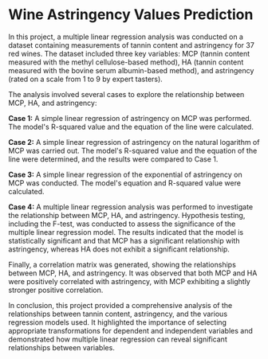 # Wine Astringency Values Prediction

In this project, a multiple linear regression analysis was conducted on a dataset containing measurements of tannin content and astringency for 37 red wines. The dataset included three key variables: MCP (tannin content measured with the methyl cellulose-based method), HA (tannin content measured with the bovine serum albumin-based method), and astringency (rated on a scale from 1 to 9 by expert tasters).

The analysis involved several cases to explore the relationship between MCP, HA, and astringency:

**Case 1:** A simple linear regression of astringency on MCP was performed. The model's R-squared value and the equation of the line were calculated.

**Case 2:** A simple linear regression of astringency on the natural logarithm of MCP was carried out. The model's R-squared value and the equation of the line were determined, and the results were compared to Case 1.

**Case 3:** A simple linear regression of the exponential of astringency on MCP was conducted. The model's equation and R-squared value were calculated.

**Case 4:** A multiple linear regression analysis was performed to investigate the relationship between MCP, HA, and astringency. Hypothesis testing, including the F-test, was conducted to assess the significance of the multiple linear regression model. The results indicated that the model is statistically significant and that MCP has a significant relationship with astringency, whereas HA does not exhibit a significant relationship.

Finally, a correlation matrix was generated, showing the relationships between MCP, HA, and astringency. It was observed that both MCP and HA were positively correlated with astringency, with MCP exhibiting a slightly stronger positive correlation.

In conclusion, this project provided a comprehensive analysis of the relationships between tannin content, astringency, and the various regression models used. It highlighted the importance of selecting appropriate transformations for dependent and independent variables and demonstrated how multiple linear regression can reveal significant relationships between variables.
